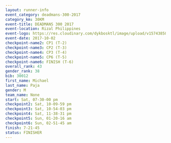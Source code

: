 ```yaml
---
layout: runner-info 
event_category: deadmans-300-2017 
category_km: 30KM 
event-title: DEADMANS 300 2017 
event-location: Rizal Philippines 
event-logo: https://res.cloudinary.com/dykbosktl/image/upload/v1574385898/Logo/2017-DM300-Logo_ljecaw.jpg 
event-date: 2017-10-02 
checkpoint-name2: CP1 (T-2) 
checkpoint-name3: CP2 (T-3) 
checkpoint-name4: CP3 (T-4) 
checkpoint-name5: CP6 (T-5) 
checkpoint-name6: FINISH (T-6) 
overall_rank: 43
gender_rank: 38
bib: 30012
first_name: Michael
last_name: Paja
gender: M
team_name: None
start: Sat, 07-30-00 pm
checkpoint2: Sat, 10-09-59 pm
checkpoint3: Sat, 10-54-03 pm
checkpoint4: Sat, 11-38-31 pm
checkpoint5: Sun, 01-20-16 am
checkpoint6: Sun, 02-51-45 am
finish: 7-21-45
status: FINISHER
---
```


